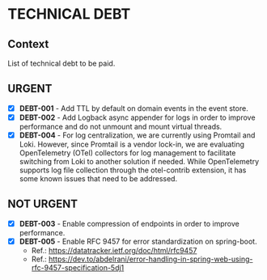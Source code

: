 # TECHNICAL DEBT

## Context

List of technical debt to be paid.

## URGENT

-[x] **DEBT-001** - Add TTL by default on domain events in the event store.
-[x] **DEBT-002** - Add Logback async appender for logs in order to improve performance and do not unmount and mount virtual threads.
- [x] **DEBT-004** - For log centralization, we are currently using Promtail and Loki. However, since Promtail is a vendor lock-in, we are evaluating OpenTelemetry (OTel) collectors for log management to facilitate switching from Loki to another solution if needed. While OpenTelemetry supports log file collection through the otel-contrib extension, it has some known issues that need to be addressed.

## NOT URGENT

- [x] **DEBT-003** - Enable compression of endpoints in order to improve performance.
- [x] **DEBT-005** - Enable RFC 9457 for error standardization on spring-boot.
  - Ref.: https://datatracker.ietf.org/doc/html/rfc9457
  - Ref.: https://dev.to/abdelrani/error-handling-in-spring-web-using-rfc-9457-specification-5dj1